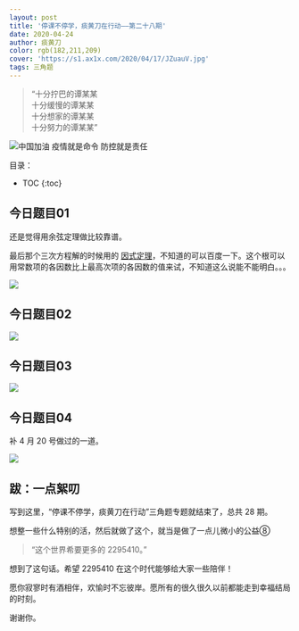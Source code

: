 ```yaml
---
layout: post
title: '停课不停学，痰黄刀在行动——第二十八期'
date: 2020-04-24
author: 痰黄刀
color: rgb(182,211,209)
cover: 'https://s1.ax1x.com/2020/04/17/JZuauV.jpg'
tags: 三角题
---
```


> “十分拧巴的谭某某<br/>十分缓慢的谭某某<br/>十分想家的谭某某<br/>十分努力的谭某某”

<img src="https://s1.ax1x.com/2020/04/17/JZuauV.jpg" alt="中国加油 疫情就是命令 防控就是责任" border="0" />

目录：

* TOC
{:toc}

## 今日题目01

还是觉得用余弦定理做比较靠谱。

最后那个三次方程解的时候用的 [因式定理](https://baike.baidu.com/item/因式定理/284832?fr=aladdin)，不知道的可以百度一下。这个根可以用常数项的各因数比上最高次项的各因数的值来试，不知道这么说能不能明白。。。

![](https://s1.ax1x.com/2020/04/26/J6wzjK.jpg)

## 今日题目02

![](https://s1.ax1x.com/2020/04/26/J6wxc6.jpg)

## 今日题目03

![](https://s1.ax1x.com/2020/04/26/J60pnO.jpg)

## 今日题目04

补 4 月 20 号做过的一道。

![](https://s1.ax1x.com/2020/04/26/J6wv1x.jpg)

## 跋：一点絮叨

写到这里，“停课不停学，痰黄刀在行动”三角题专题就结束了，总共 28 期。

想整一些什么特别的活，然后就做了这个，就当是做了一点儿微小的公益⑧

> “这个世界希要更多的 2295410。”

想到了这句话。希望 2295410 在这个时代能够给大家一些陪伴！

愿你寂寥时有酒相伴，欢愉时不忘彼岸。愿所有的很久很久以前都能走到幸福结局的时刻。

谢谢你。